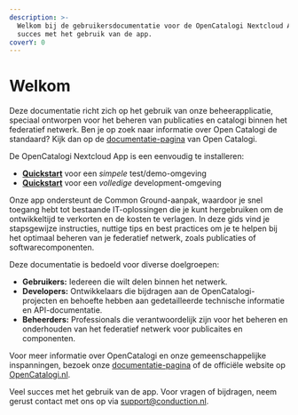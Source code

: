 ```yaml
---
description: >-
  Welkom bij de gebruikersdocumentatie voor de OpenCatalogi Nextcloud App. Veel
  succes met het gebruik van de app.
coverY: 0
---
```


# Welkom

Deze documentatie richt zich op het gebruik van onze beheerapplicatie, speciaal ontworpen voor het beheren van publicaties en catalogi binnen het federatief netwerk. Ben je op zoek naar informatie over Open Catalogi de standaard? Kijk dan op de [documentatie-pagina](https://documentatie.opencatalogi.nl) van Open Catalogi.

De OpenCatalogi Nextcloud App is een eenvoudig te installeren:

* [**Quickstart**](developers/installatie-van-nextcloud-demo-test-omgeving.md) voor een *simpele* test/demo-omgeving
* [**Quickstart**](developers/installatie-van-nextcloud-development-omgeving.md) voor een *volledige* development-omgeving

Onze app ondersteunt de Common Ground-aanpak, waardoor je snel toegang hebt tot bestaande IT-oplossingen die je kunt hergebruiken om de ontwikkeltijd te verkorten en de kosten te verlagen. In deze gids vind je stapsgewijze instructies, nuttige tips en best practices om je te helpen bij het optimaal beheren van je federatief netwerk, zoals publicaties of softwarecomponenten.

Deze documentatie is bedoeld voor diverse doelgroepen:

* **Gebruikers:** Iedereen die wilt delen binnen het netwerk.
* **Developers:** Ontwikkelaars die bijdragen aan de OpenCatalogi-projecten en behoefte hebben aan gedetailleerde technische informatie en API-documentatie.
* **Beheerders:** Professionals die verantwoordelijk zijn voor het beheren en onderhouden van het federatief netwerk voor publicaites en componenten.

Voor meer informatie over OpenCatalogi en onze gemeenschappelijke inspanningen, bezoek onze [documentatie-pagina](https://documentatie.opencatalogi.nl) of de officiële website op [OpenCatalogi.nl](https://opencatalogi.nl).

Veel succes met het gebruik van de app. Voor vragen of bijdragen, neem gerust contact met ons op via [support@conduction.nl](mailto:support@conduction.nl).

